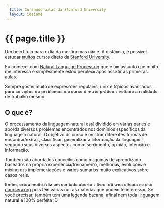 ```yaml
---
  title: Cursando aulas da Stanford University
  layout: ideiame
---
```


# {{ page.title }}

Um belo título para o dia da mentira mas não é. A distância, é possível estudar [muitos][coursera] cursos direto da [Stanford University][stanford].

Eu começei com [Natural Language Processing][nlp] que é um assunto que muito me interessa e simplesmente estou perplexo após assistir as primeiras aulas.

Sempre gostei muito de expressões regulares, unix e tópicos avançados para soluções de problemas e o curso é muito prático e voltado a realidade de trabalho mesmo.

## O que é?

O processamento da linguagem natural está dividido em várias partes e aborda diversos problemas encontrados nos domínios específicos da linguagem natural. 
O objetivo do curso é mostrar diferentes formas de encontrar/extrair, classificar, generalizar a informação da linguagem segundo seus diversos aspectos como: sentimento, opinião, intenção e informação.

Também são abordados conceitos como máquinas de aprendizado baseados na própria experiência/treinamento, melhorias, evoluções e mixing das implementações e vários sumários muito explicativos sobre casos reais.

Enfim, estou muito feliz em ser tudo aberto e livre, dê uma olhada no site [coursera.org][coursera] pois têm várias outras matérias que podem te interessar. Se você precisar, também tem uma legenda bacana, afinal nem toda linguagem natural é 100% perfeita :D


[nlp]:http://nlp-class.org
[stanford]:http://stanford.edu
[coursera]:http://coursera.org

